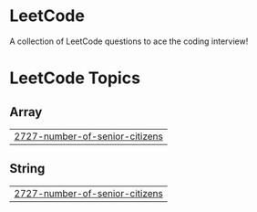 # LeetCode
A collection of LeetCode questions to ace the coding interview!
<!---LeetCode Topics Start-->
# LeetCode Topics
## Array
|  |
| ------- |
| [2727-number-of-senior-citizens](https://github.com/dsthakur402/LeetCode/tree/master/2727-number-of-senior-citizens) |
## String
|  |
| ------- |
| [2727-number-of-senior-citizens](https://github.com/dsthakur402/LeetCode/tree/master/2727-number-of-senior-citizens) |
<!---LeetCode Topics End-->
